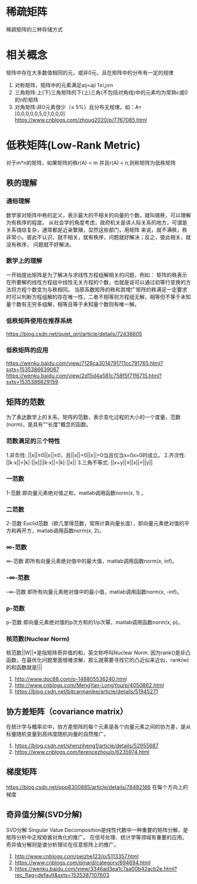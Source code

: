# 稀疏矩阵
稀疏矩阵的三种存储方式
# 相关概念
矩阵中存在大多数值相同的元，或非0元，且在矩阵中的分布有一定的规律
1. 对称矩阵，矩阵中的元素满足aij=aji    1≤i,j≤n
2. 三角矩阵:上(下)三角矩阵的下(上)三角(不包括对角线)中的元素均为常熟c或0的n阶矩阵
3. 对角矩阵:非0元素很少（≤ 5%）且分布无规律。如：A=[0,0,0,0,0,5,0,1,0,0,0]
https://www.cnblogs.com/zhoug2020/p/7767085.html

# 低秩矩阵(Low-Rank Metric)
对于m*n的矩阵，如果矩阵的秩r(A) < m 并且r(A) < n,则称矩阵为低秩矩阵

## 秩的理解
###  通俗理解
数学家对矩阵中秩的定义，表示最大的不相关的向量的个数，就叫做秩，可以理解为有秩序的程度。
从社会学的角度考虑，政府机关是讲人际关系的地方，可谓是关系错综复杂，通常都是近亲繁殖，显然这些部门，用矩阵
来说，就不满秩，秩非常小。彼此不认识，就不相关，就有秩序，问题就好解决；反之，彼此相关，就没有秩序，
问题就不好解决。
### 数学上的理解
一开始提出矩阵是为了解决与求线性方程组解相关的问题，例如：
矩阵的秩表示在所要解的线性方程组中线性无关方程的个数，也就是说可以通过初等行变换的方法将方程个数变为与秩相同。
当原系数矩阵的秩和其增广矩阵的秩满足一定要求时可以判断方程组解的存在唯一性，二者不相等则方程组无解，相等但不等于未知量个数有无穷多组解，相等且等于未知量个数则有唯一解。

### 低秩矩阵使用在推荐系统
https://blog.csdn.net/quiet_girl/article/details/72436605
### 低秩矩阵的应用
https://wenku.baidu.com/view/7128ca3014791711cc791765.html?sxts=1535386639067
https://wenku.baidu.com/view/2d15d4a581c758f5f71f6715.html?sxts=1535386629159

## 矩阵的范数
为了表达数学上的关系，矩阵的范数，表示变化过程的大小的一个度量，范数(norm)，是具有""长度"概念的函数。
### 范数满足的三个特性
1.非负性: ||x||≥0||x||≥0，且||x||=0||x||=0当且仅当x=0x=0时成立。 
2.齐次性: ||k⋅x||=|k|⋅||x||||k⋅x||=|k|⋅||x|| 
3.三角不等式:  ||x+y||≤||x||+||y||
### 一范数
1-范数 即向量元素绝对值之和，matlab调用函数norm(x, 1) 。
### 二范数
2-范数 Euclid范数（欧几里得范数，常用计算向量长度），即向量元素绝对值的平方和再开方，matlab调用函数norm(x, 2)。
### ∞-范数
∞-范数 即所有向量元素绝对值中的最大值，matlab调用函数norm(x, inf)。
### -∞-范数
-∞-范数 即所有向量元素绝对值中的最小值，matlab调用函数norm(x, -inf)。
### p-范数
p-范数 即向量元素绝对值的p次方和的1/p次幂，matlab调用函数norm(x, p)。
### 核范数(Nuclear Norm)
核范数||W||*是指矩阵奇异值的和，英文称呼叫Nuclear Norm.
因为rank()是非凸函数，在最优化问题里面很难求解，那么就需要寻找它的凸近似来近似，rank(w)的和函数就是|||

1. http://www.doc88.com/p-148805536240.html
2. http://www.cnblogs.com/MengYan-LongYou/p/4050862.html
3. https://blog.csdn.net/bitcarmanlee/article/details/51945271

## 协方差矩阵（covariance matrix）
在统计学与概率论中，协方差矩阵的每个元素是各个向量元素之间的协方差，是从标量随机变量到高纬度随机向量的自然推广。

1. https://blog.csdn.net/shenziheng1/article/details/52955687
2. https://www.cnblogs.com/terencezhou/p/6235974.html

## 梯度矩阵
https://blog.csdn.net/ppp8300885/article/details/78492166
在每个方向上的梯度
## 奇异值分解(SVD分解)
SVD分解 Singular Value Decomposition是线性代数中一种重要的矩阵分解，是矩阵分析中正规矩酋对角化的推广。
在信号处理、统计学等领域有重要的应用。奇异值分解则是谱分析理论在任意矩阵上的推广。

1. http://www.cnblogs.com/peizhe123/p/5113357.html
2. https://www.cnblogs.com/pinard/category/894694.html
3. https://wenku.baidu.com/view/3346ad3ea1c7aa00b42acb2e.html?rec_flag=default&sxts=1535387107603
